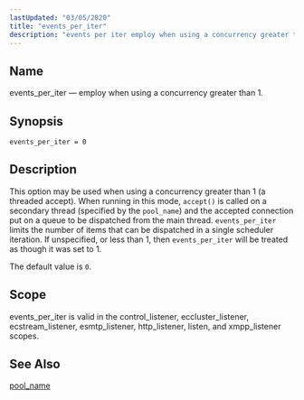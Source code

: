 ```yaml
---
lastUpdated: "03/05/2020"
title: "events_per_iter"
description: "events per iter employ when using a concurrency greater than 1 events per iter 0 This option may be used when using a concurrency greater than 1 a threaded accept When running in this mode accept is called on a secondary thread specified by the pool name and the accepted..."
---
```


<a name="conf.ref.events_per_iter"></a> 
## Name

events_per_iter — employ when using a concurrency greater than 1.

## Synopsis

`events_per_iter = 0`

<a name="idp24533904"></a> 
## Description

This option may be used when using a concurrency greater than 1 (a threaded accept). When running in this mode, `accept()` is called on a secondary thread (specified by the `pool_name`) and the accepted connection put on a queue to be dispatched from the main thread. `events_per_iter` limits the number of items that can be dispatched in a single scheduler iteration. If unspecified, or less than 1, then `events_per_iter` will be treated as though it was set to 1.

The default value is `0`.

<a name="idp24539136"></a> 
## Scope

events_per_iter is valid in the control_listener, eccluster_listener, ecstream_listener, esmtp_listener, http_listener, listen, and xmpp_listener scopes.

<a name="idp24541088"></a> 
## See Also

[pool_name](/momentum/4/esmtp-listener#esmtp_listener.config)